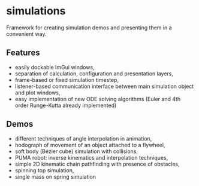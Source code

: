# simulations
Framework for creating simulation demos and presenting them in a convenient way.

## Features
- easily dockable ImGui windows,
- separation of calculation, configuration and presentation layers,
- frame-based or fixed simulation timestep,
- listener-based communication interface between main simulation object and plot windows,
- easy implementation of new ODE solving algorithms (Euler and 4th order Runge-Kutta already implemented)

## Demos
- different techniques of angle interpolation in animation,
- hodograph of movement of an object attached to a flywheel,
- soft body (Bézier cube) simulation with collisions,
- PUMA robot: inverse kinematics and interpolation techniques,
- simple 2D kinematic chain pathfinding with presence of obstacles,
- spinning top simulation,
- single mass on spring simulation
